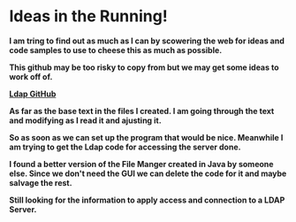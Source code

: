 <html>

<body>

<h1>
Ideas in the Running!
</h1>

<b> <p> I am tring to find out as much as I can by scowering the web for ideas and code samples to use to cheese this as much as possible. </p>
<p> This github may be too risky to copy from but we may get some ideas to work off of. </p>
<p> <a href="https://github.com/talenteddeveloper/LDAPWithJava">Ldap GitHub</a> </p>

<p> As far as the base text in the files I created. I am going through the text and modifying as I read it and ajusting it. </p>
<p> So as soon as we can set up the program that would be nice. Meanwhile I am trying to get the Ldap code for accessing the server done. </p>

<p> I found a better version of the File Manger created in Java by someone else. Since we don't need the GUI we can delete the code for it and maybe salvage the rest. </p>
<p> Still looking for the information to apply access and connection to a LDAP Server. </p>



</body>
</html>
